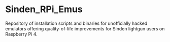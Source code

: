 # Sinden_RPi_Emus
Repository of installation scripts and binaries for unofficially hacked emulators offering quality-of-life improvements for Sinden lightgun users on Raspberry Pi 4.
